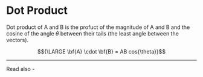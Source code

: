 # Dot Product
Dot product of A and B is the profuct of the magnitude of A and B and the cosine of the angle ${\theta}$ between their tails (the least angle between the vectors).


$${\LARGE \bf{A} \cdot \bf{B} = AB cos{\theta}}$$

---
Read also - 